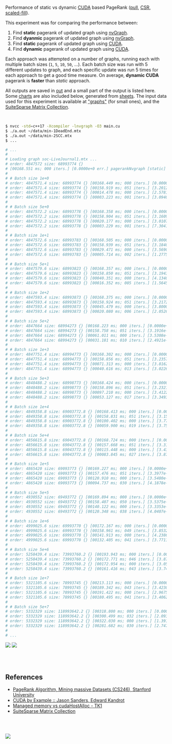 Performance of static vs dynamic [CUDA] based PageRank ([pull], [CSR], [scaled-fill]).

This experiment was for comparing the performance between:
1. Find **static** pagerank of updated graph using [nvGraph][pr-nvgraph].
2. Find **dyanmic** pagerank of updated graph using [nvGraph][pr-nvgraph].
3. Find **static** pagerank of updated graph using [CUDA].
4. Find **dynamic** pagerank of updated graph using [CUDA].

Each approach was attempted on a number of graphs, running each with multiple
batch sizes (`1`, `5`, `10`, `50`, ...). Each batch size was run with 5
different updates to graph, and each specific update was run 5 times for each
approach to get a good time measure. On average, **dynamic CUDA** pagerank is
**faster** than *static* approach.

All outputs are saved in [out](out/) and a small part of the output is listed
here. Some [charts] are also included below, generated from [sheets]. The input
data used for this experiment is available at ["graphs"] (for small ones), and
the [SuiteSparse Matrix Collection].

<br>

```bash
$ nvcc -std=c++17 -Xcompiler -lnvgraph -O3 main.cu
$ ./a.out ~/data/min-1DeadEnd.mtx
$ ./a.out ~/data/min-2SCC.mtx
$ ...

# ...
#
# Loading graph soc-LiveJournal1.mtx ...
# order: 4847572 size: 68993774 {}
# [00168.551 ms; 000 iters.] [0.0000e+0 err.] pagerankNvgraph [static]
#
# # Batch size 1e+0
# order: 4847571.4 size: 68993774 {} [00168.449 ms; 000 iters.] [0.0000e+0 err.] pagerankNvgraph [static]
# order: 4847571.4 size: 68993774 {} [00158.919 ms; 051 iters.] [3.2012e-6 err.] pagerankCuda [static]
# order: 4847571.4 size: 68993774 {} [00014.478 ms; 000 iters.] [2.5781e-7 err.] pagerankNvgraph [dynamic]
# order: 4847571.4 size: 68993774 {} [00003.223 ms; 001 iters.] [3.0940e-7 err.] pagerankCuda [dynamic]
#
# # Batch size 5e+0
# order: 4847572.2 size: 68993778 {} [00168.358 ms; 000 iters.] [0.0000e+0 err.] pagerankNvgraph [static]
# order: 4847572.2 size: 68993778 {} [00158.904 ms; 051 iters.] [3.1609e-6 err.] pagerankCuda [static]
# order: 4847572.2 size: 68993778 {} [00020.177 ms; 000 iters.] [3.0107e-7 err.] pagerankNvgraph [dynamic]
# order: 4847572.2 size: 68993778 {} [00003.229 ms; 001 iters.] [7.3041e-7 err.] pagerankCuda [dynamic]
#
# # Batch size 1e+1
# order: 4847572.6 size: 68993783 {} [00168.505 ms; 000 iters.] [0.0000e+0 err.] pagerankNvgraph [static]
# order: 4847572.6 size: 68993783 {} [00158.939 ms; 051 iters.] [3.1840e-6 err.] pagerankCuda [static]
# order: 4847572.6 size: 68993783 {} [00029.471 ms; 000 iters.] [3.5690e-7 err.] pagerankNvgraph [dynamic]
# order: 4847572.6 size: 68993783 {} [00005.714 ms; 002 iters.] [1.2775e-6 err.] pagerankCuda [dynamic]
#
# # Batch size 5e+1
# order: 4847579.6 size: 68993823 {} [00168.357 ms; 000 iters.] [0.0000e+0 err.] pagerankNvgraph [static]
# order: 4847579.6 size: 68993823 {} [00158.850 ms; 051 iters.] [3.1943e-6 err.] pagerankCuda [static]
# order: 4847579.6 size: 68993823 {} [00040.351 ms; 000 iters.] [4.1340e-7 err.] pagerankNvgraph [dynamic]
# order: 4847579.6 size: 68993823 {} [00016.352 ms; 005 iters.] [1.5645e-6 err.] pagerankCuda [dynamic]
#
# # Batch size 1e+2
# order: 4847593.4 size: 68993873 {} [00168.375 ms; 000 iters.] [0.0000e+0 err.] pagerankNvgraph [static]
# order: 4847593.4 size: 68993873 {} [00158.924 ms; 051 iters.] [3.2172e-6 err.] pagerankCuda [static]
# order: 4847593.4 size: 68993873 {} [00045.479 ms; 000 iters.] [3.8000e-7 err.] pagerankNvgraph [dynamic]
# order: 4847593.4 size: 68993873 {} [00020.080 ms; 006 iters.] [2.0526e-6 err.] pagerankCuda [dynamic]
#
# # Batch size 5e+2
# order: 4847664 size: 68994273 {} [00168.223 ms; 000 iters.] [0.0000e+0 err.] pagerankNvgraph [static]
# order: 4847664 size: 68994273 {} [00158.758 ms; 051 iters.] [3.1916e-6 err.] pagerankCuda [static]
# order: 4847664 size: 68994273 {} [00061.011 ms; 000 iters.] [3.5308e-7 err.] pagerankNvgraph [dynamic]
# order: 4847664 size: 68994273 {} [00031.181 ms; 010 iters.] [2.4921e-6 err.] pagerankCuda [dynamic]
#
# # Batch size 1e+3
# order: 4847751.4 size: 68994773 {} [00168.302 ms; 000 iters.] [0.0000e+0 err.] pagerankNvgraph [static]
# order: 4847751.4 size: 68994773 {} [00158.856 ms; 051 iters.] [3.2357e-6 err.] pagerankCuda [static]
# order: 4847751.4 size: 68994773 {} [00071.313 ms; 000 iters.] [3.8162e-7 err.] pagerankNvgraph [dynamic]
# order: 4847751.4 size: 68994773 {} [00040.616 ms; 013 iters.] [3.0226e-6 err.] pagerankCuda [dynamic]
#
# # Batch size 5e+3
# order: 4848488.2 size: 68998773 {} [00168.424 ms; 000 iters.] [0.0000e+0 err.] pagerankNvgraph [static]
# order: 4848488.2 size: 68998773 {} [00158.896 ms; 051 iters.] [3.2321e-6 err.] pagerankCuda [static]
# order: 4848488.2 size: 68998773 {} [00097.210 ms; 000 iters.] [3.4122e-7 err.] pagerankNvgraph [dynamic]
# order: 4848488.2 size: 68998773 {} [00053.127 ms; 017 iters.] [3.3493e-6 err.] pagerankCuda [dynamic]
#
# # Batch size 1e+4
# order: 4849358.8 size: 69003772.8 {} [00168.413 ms; 000 iters.] [0.0000e+0 err.] pagerankNvgraph [static]
# order: 4849358.8 size: 69003772.8 {} [00158.831 ms; 051 iters.] [3.1586e-6 err.] pagerankCuda [static]
# order: 4849358.8 size: 69003772.8 {} [00100.402 ms; 000 iters.] [3.7737e-7 err.] pagerankNvgraph [dynamic]
# order: 4849358.8 size: 69003772.8 {} [00059.900 ms; 019 iters.] [3.7515e-6 err.] pagerankCuda [dynamic]
#
# # Batch size 5e+4
# order: 4856615.8 size: 69043772.8 {} [00168.724 ms; 000 iters.] [0.0000e+0 err.] pagerankNvgraph [static]
# order: 4856615.8 size: 69043772.8 {} [00157.668 ms; 051 iters.] [3.3104e-6 err.] pagerankCuda [static]
# order: 4856615.8 size: 69043772.8 {} [00115.448 ms; 000 iters.] [3.4372e-7 err.] pagerankNvgraph [dynamic]
# order: 4856615.8 size: 69043772.8 {} [00083.845 ms; 027 iters.] [3.8729e-6 err.] pagerankCuda [dynamic]
#
# # Batch size 1e+5
# order: 4865420 size: 69093773 {} [00169.227 ms; 000 iters.] [0.0000e+0 err.] pagerankNvgraph [static]
# order: 4865420 size: 69093773 {} [00157.476 ms; 051 iters.] [3.3977e-6 err.] pagerankCuda [static]
# order: 4865420 size: 69093773 {} [00120.910 ms; 000 iters.] [3.5480e-7 err.] pagerankNvgraph [dynamic]
# order: 4865420 size: 69093773 {} [00094.737 ms; 030 iters.] [4.1878e-6 err.] pagerankCuda [dynamic]
#
# # Batch size 5e+5
# order: 4930552 size: 69493772 {} [00169.894 ms; 000 iters.] [0.0000e+0 err.] pagerankNvgraph [static]
# order: 4930552 size: 69493772 {} [00158.407 ms; 050 iters.] [3.5375e-6 err.] pagerankCuda [static]
# order: 4930552 size: 69493772 {} [00140.122 ms; 000 iters.] [3.3353e-7 err.] pagerankNvgraph [dynamic]
# order: 4930552 size: 69493772 {} [00120.348 ms; 038 iters.] [4.0407e-6 err.] pagerankCuda [dynamic]
#
# # Batch size 1e+6
# order: 4999025.6 size: 69993770 {} [00172.167 ms; 000 iters.] [0.0000e+0 err.] pagerankNvgraph [static]
# order: 4999025.6 size: 69993770 {} [00158.961 ms; 049 iters.] [3.8532e-6 err.] pagerankCuda [static]
# order: 4999025.6 size: 69993770 {} [00141.913 ms; 000 iters.] [4.2386e-7 err.] pagerankNvgraph [dynamic]
# order: 4999025.6 size: 69993770 {} [00132.405 ms; 041 iters.] [3.7711e-6 err.] pagerankCuda [dynamic]
#
# # Batch size 5e+6
# order: 5258439.4 size: 73993760.2 {} [00193.943 ms; 000 iters.] [0.0000e+0 err.] pagerankNvgraph [static]
# order: 5258439.4 size: 73993760.2 {} [00172.771 ms; 046 iters.] [3.8700e-6 err.] pagerankCuda [static]
# order: 5258439.4 size: 73993760.2 {} [00172.954 ms; 000 iters.] [3.0559e-7 err.] pagerankNvgraph [dynamic]
# order: 5258439.4 size: 73993760.2 {} [00161.416 ms; 043 iters.] [3.7434e-6 err.] pagerankCuda [dynamic]
#
# # Batch size 1e+7
# order: 5321105.6 size: 78993745 {} [00213.113 ms; 000 iters.] [0.0000e+0 err.] pagerankNvgraph [static]
# order: 5321105.6 size: 78993745 {} [00189.342 ms; 043 iters.] [3.4230e-6 err.] pagerankCuda [static]
# order: 5321105.6 size: 78993745 {} [00191.422 ms; 000 iters.] [2.9675e-7 err.] pagerankNvgraph [dynamic]
# order: 5321105.6 size: 78993745 {} [00180.495 ms; 041 iters.] [3.4062e-6 err.] pagerankCuda [dynamic]
#
# # Batch size 5e+7
# order: 5332329 size: 118993642.2 {} [00318.800 ms; 000 iters.] [0.0000e+0 err.] pagerankNvgraph [static]
# order: 5332329 size: 118993642.2 {} [00300.499 ms; 032 iters.] [2.0933e-6 err.] pagerankCuda [static]
# order: 5332329 size: 118993642.2 {} [00322.030 ms; 000 iters.] [1.3913e-7 err.] pagerankNvgraph [dynamic]
# order: 5332329 size: 118993642.2 {} [00281.682 ms; 030 iters.] [2.7472e-6 err.] pagerankCuda [dynamic]
#
# ...
```

[![](https://i.imgur.com/xN9nZ5d.gif)][sheets]
[![](https://i.imgur.com/PETNIU8.gif)][sheets]

<br>
<br>


## References

- [PageRank Algorithm, Mining massive Datasets (CS246), Stanford University](http://snap.stanford.edu/class/cs246-videos-2019/lec9_190205-cs246-720.mp4)
- [CUDA by Example :: Jason Sanders, Edward Kandrot](http://www.mat.unimi.it/users/sansotte/cuda/CUDA_by_Example.pdf)
- [Managed memory vs cudaHostAlloc - TK1](https://forums.developer.nvidia.com/t/managed-memory-vs-cudahostalloc-tk1/34281)
- [SuiteSparse Matrix Collection]

<br>
<br>

[![](https://i.imgur.com/68DVPzP.jpg)](https://www.youtube.com/watch?v=SoiKp2oSUl0)

[SuiteSparse Matrix Collection]: https://suitesparse-collection-website.herokuapp.com
[nvGraph]: https://github.com/rapidsai/nvgraph
["graphs"]: https://github.com/puzzlef/graphs
[pull]: https://github.com/puzzlef/pagerank-push-vs-pull
[CSR]: https://github.com/puzzlef/pagerank-class-vs-csr
[scaled-fill]: https://github.com/puzzlef/pagerank-dynamic-adjust-ranks
[pr-nvgraph]: https://github.com/puzzlef/pagerank-sequential-vs-nvgraph
[CUDA]: https://github.com/puzzlef/pagerank-sequential-vs-cuda
[charts]: https://photos.app.goo.gl/HvQYTAq4ZpnURJym7
[sheets]: https://docs.google.com/spreadsheets/d/1drg2Jfo1zRirIf86_JablzSvvsYd6-VjECfuXCDpGA4/edit?usp=sharing
